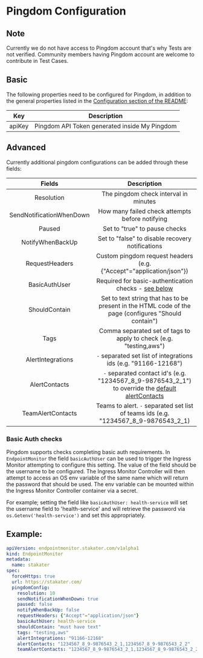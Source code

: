 # Pingdom Configuration

## Note
Currently we do not have access to Pingdom account that's why Tests are not verified. Community members having Pingdom account are welcome to contribute in Test Cases.

## Basic
The following properties need to be configured for Pingdom, in addition to the general properties listed
in the [Configuration section of the README](../README.md#configuration):

| Key      | Description                                      |
|----------|--------------------------------------------------|
| apiKey | Pingdom API Token generated inside My Pingdom |

## Advanced

Currently additional pingdom configurations can be added through these fields:

|                        Fields                        |                    Description                   |
|:--------------------------------------------------------:|:------------------------------------------------:|
| Resolution                  | The pingdom check interval in minutes            |
| SendNotificationWhenDown | How many failed check attempts before notifying  |
| Paused                      | Set to "true" to pause checks                    |
| NotifyWhenBackUp         | Set to "false" to disable recovery notifications |
| RequestHeaders             | Custom pingdom request headers (e.g. {"Accept"="application/json"}) |
| BasicAuthUser             | Required for basic-authentication checks - [see below](#basic-auth-checks) |
| ShouldContain              | Set to text string that has to be present in the HTML code of the page (configures "Should contain") |
| Tags                        | Comma separated set of tags to apply to check (e.g. "testing,aws") |
| AlertIntegrations                | `-` separated set list of integrations ids (e.g. "91166-12168") |
| AlertContacts                | `-` separated contact id's (e.g. "1234567_8_9-9876543_2_1") to override the [default alertContacts](https://github.com/stakater/IngressMonitorController/blob/master/README.md#usage)|
| TeamAlertContacts            | Teams to alert.  `-` separated set list of teams ids (e.g. "1234567_8_9-9876543_2_1)|

### Basic Auth checks

Pingdom supports checks completing basic auth requirements. In `EndpointMonitor` the field `basicAuthUser` can be used to trigger the Ingress Monitor attempting to configure this setting. The value of the field should be the username to be configured. The Ingress Monitor Controller will then attempt to access an OS env variable of the same name which will return the password that should be used. The env variable can be mounted within the Ingress Monitor Controller container via a secret.

For example; setting the field like `basicAuthUser: health-service` will set the username field to 'health-service' and will retrieve the password via `os.Getenv('health-service')` and set this appropriately.


## Example: 

```yaml
apiVersion: endpointmonitor.stakater.com/v1alpha1
kind: EndpointMonitor
metadata:
  name: stakater
spec:
  forceHttps: true
  url: https://stakater.com/
  pingdomConfig:
    resolution: 10
    sendNotificationWhenDown: true
    paused: false
    notifyWhenBackUp: false
    requestHeaders: {"Accept"="application/json"}
    basicAuthUser: health-service
    shouldContain: "must have text"
    tags: "testing,aws"
    alertIntegrations: "91166-12168"
    alertContacts: "1234567_8_9-9876543_2_1,1234567_8_9-9876543_2_2"
    teamAlertContacts: "1234567_8_9-9876543_2_1,1234567_8_9-9876543_2_2"
```

